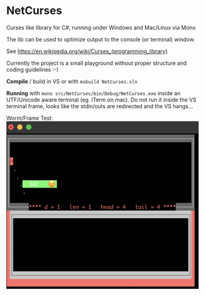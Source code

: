 # NetCurses
Curses like library for C#, running under Windows and Mac/Linux via Mono

The lib can be used to optimize output to the console (or terminal) window.

See https://en.wikipedia.org/wiki/Curses_(programming_library)


Currently the project is a small playground without proper structure and coding guidelines :-)

**Compile** / build in VS or with `msbuild NetCurses.sln`

**Running** with `mono src/NetCurses/bin/Debug/NetCurses.exe` inside an UTF/Unicode aware terminal (eg. iTerm on mac).
Do not run it inside the VS terminal frame, looks like the stdin/outs are redirected and the VS hangs...



Worm/Frame Test:
![WormFrameTest](images/WormFrameTest.png)